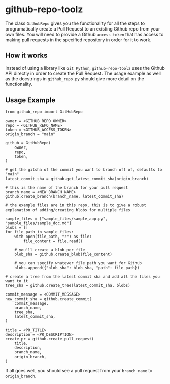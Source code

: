# github-repo-toolz

The class `GithubRepo` gives you the functionality for all the steps to programatically create a Pull Request to an existing Github repo from your own files. You will need to provide a Github `access token` that has access to making pull requests in the specified repository in order for it to work.

## How it works

Instead of using a library like `Git Python`, `github-repo-toolz` uses the Github API directly in order to create the Pull Request. The usage example as well as the docstrings in `github_repo.py` should give more detail on the functionality.

## Usage Example

```
from github_repo import GitHubRepo

owner = <GITHUB_REPO_OWNER>
repo = <GITHUB_REPO_NAME>
token = <GITHUB_ACCESS_TOKEN>
origin_branch = "main"

github = GitHubRepo(
    owner,
    repo,
    token,
)

# get the gitsha of the commit you want to branch off of, defaults to "main"
latest_commit_sha = github.get_latest_commit_sha(origin_branch)

# this is the name of the branch for your pull request
branch_name = <NEW_BRANCH_NAME>
github.create_branch(branch_name, latest_commit_sha)

# the example files are in this repo, this is to give a robust explanation of adding/creating blobs for multiple files

sample_files = ["sample_files/sample_app.py", "sample_files/sample_doc.md"]
blobs = []
for file_path in sample_files:
    with open(file_path, "r") as file:
        file_content = file.read()

    # you'll create a blob per file
    blob_sha = github.create_blob(file_content)

    # you can specify whatever file_path you want for Github
    blobs.append({"blob_sha": blob_sha, "path": file_path})

# create a tree from the latest commit sha and add all the files you want to it
tree_sha = github.create_tree(latest_commit_sha, blobs)

commit_message = <COMMIT_MESSAGE>
new_commit_sha = github.create_commit(
    commit_message,
    branch_name,
    tree_sha,
    latest_commit_sha,
)

title = <PR_TITLE>
description = <PR_DESCRIPTION>
create_pr = github.create_pull_request(
    title,
    description,
    branch_name,
    origin_branch,
)
```

If all goes well, you should see a pull request from your `branch_name` to `origin_branch`.